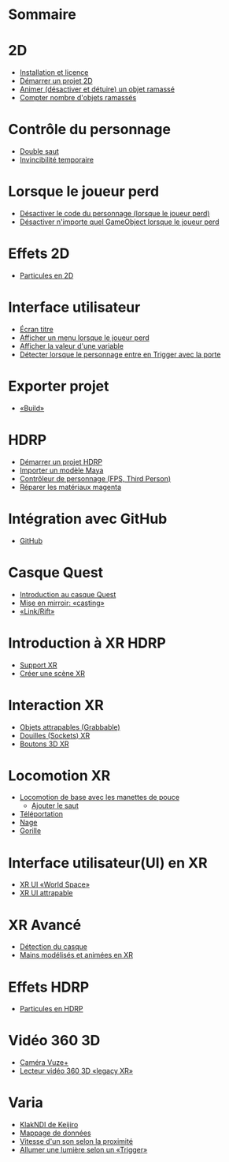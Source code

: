 # Sommaire

# 2D
- [Installation et licence](./installation.md)
- [Démarrer un projet 2D](./demarrer_projet_2d.md)
- [Animer (désactiver et détuire) un objet ramassé](./animer_desactiver_objet_ramasse.md)
- [Compter nombre d'objets ramassés](./compter_objets_ramasses.md)
# Contrôle du personnage
- [Double saut](./double_saut/double_saut.md)
- [Invincibilité temporaire](./rendre_invincible/rendre_invincible.md)
# Lorsque le joueur perd
- [Désactiver le code du personnage (lorsque le joueur perd)](./desactiver_personnage.md)
- [Désactiver n'importe quel GameObject lorsque le joueur perd](./desactiver_joueur_perd.md)
# Effets 2D
- [Particules en 2D](./particules_2d.md)
# Interface utilisateur
- [Écran titre](./2d_ui_ecran_titre/2d_ui_ecran_titre.md)
- [Afficher un menu lorsque le joueur perd](./2d_ui_menu_perdu/2d_ui_menu_perdu.md)
- [Afficher la valeur d'une variable](./affichage_variable/affichage_variable.md)
- [Détecter lorsque le personnage entre en Trigger avec la porte](./2d_trigger_porte/2d_trigger_porte.md)
# Exporter projet
- [«Build»](./exporter/exporter.md)
# HDRP
- [Démarrer un projet HDRP](./hdrp/hdrp.md)
- [Importer un modèle Maya](./hdrp_maya/hdrp_maya.md)
- [Contrôleur de personnage (FPS, Third Person)](./3d_controleur_personnage/3d_controleur_personnage.md)
- [Réparer les matériaux magenta](./hdrp_magenta/hdrp_magenta.md)
# Intégration avec GitHub
- [GitHub]()
# Casque Quest
- [Introduction au casque Quest](./quest_introduction/quest_introduction.md)
- [Mise en mirroir: «casting»]()
- [«Link/Rift»](./quest_link/quest_link.md)
# Introduction à XR HDRP
- [Support XR](./xr_introduction/xr_introduction.md)
- [Créer une scène XR](./xr_scene/xr_scene.md)

# Interaction XR
- [Objets attrapables (Grabbable)](./xr_attraper/xr_attraper.md)
- [Douilles (Sockets) XR](./xr_douille/xr_douille.md)
- [Boutons 3D XR](./xr_button/xr_button.md)
# Locomotion XR
- [Locomotion de base avec les manettes de pouce](./xr_locomotion/xr_locomotion.md)
	- [Ajouter le saut](./xr_locomotion_saut/xr_locomotion_saut.md)
- [Téléportation](./xr_locomotion_teleportation/xr_locomotion_teleportation.md)	
- [Nage](./xr_locomotion_nage/xr_locomotion_nage.md)
- [Gorille](./xr_locomotion_gorille/xr_locomotion_gorille.md)
# Interface utilisateur(UI) en XR
- [XR UI «World Space»](./xr_ui_world_space/xr_ui_world_space.md)
- [XR UI attrapable](./xr_ui_attraper/xr_ui_attraper.md)
# XR Avancé
- [Détection du casque](./xr_detection/xr_detection.md)
- [Mains modélisés et animées en XR](./xr_mains/xr_mains.md)
# Effets HDRP
- [Particules en HDRP](./particules_hdrp/particules_hdrp.md)
# Vidéo 360 3D
- [Caméra Vuze+]()
- [Lecteur vidéo 360 3D «legacy XR»]()
# Varia
- [KlakNDI de Keijiro](./klakndi/klakndi.md)
- [Mappage de données](./map/map.md)
- [Vitesse d'un son selon la proximité](./freq_son_proximite/freq_son_proximite.md)
- [Allumer une lumière selon un «Trigger»](./lumiere_trigger/lumiere_trigger.md)